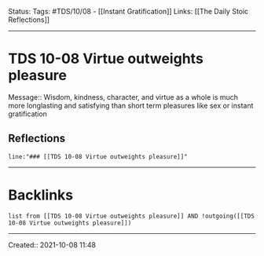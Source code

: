 Status:
Tags: #TDS/10/08 - [[Instant Gratification]]
Links: [[The Daily Stoic Reflections]]
___
# TDS 10-08 Virtue outweights pleasure
Message:: Wisdom, kindness, character, and virtue as a whole is much more longlasting and satisfying than short term pleasures like sex or instant gratification

## Reflections
 ```query
line:"### [[TDS 10-08 Virtue outweights pleasure]]"
```
___
# Backlinks
```dataview
list from [[TDS 10-08 Virtue outweights pleasure]] AND !outgoing([[TDS 10-08 Virtue outweights pleasure]])
```
___

Created:: 2021-10-08 11:48

